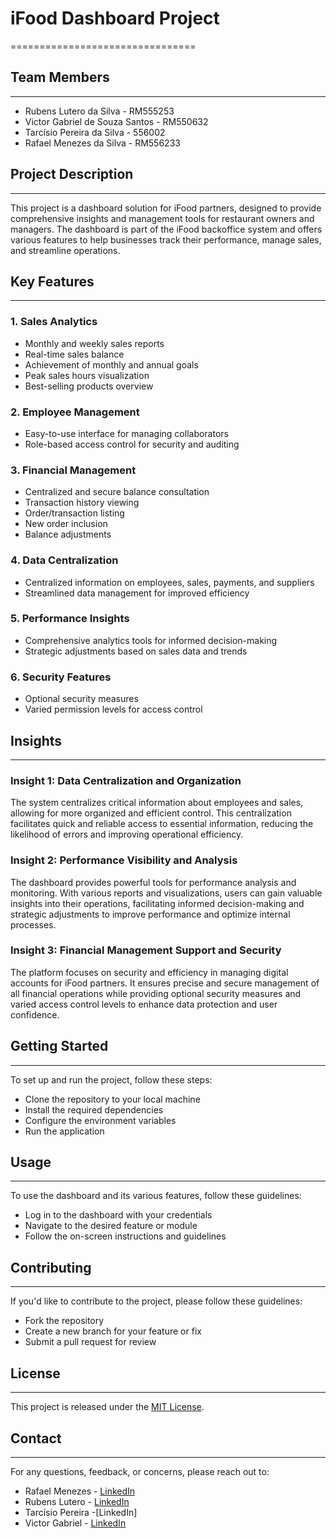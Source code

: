 # iFood Dashboard Project
================================

## Team Members
---------------

* Rubens Lutero da Silva - RM555253
* Victor Gabriel de Souza Santos - RM550632
* Tarcísio Pereira da Silva - 556002
* Rafael Menezes da Silva - RM556233

## Project Description
---------------------

This project is a dashboard solution for iFood partners, designed to provide comprehensive insights and management tools for restaurant owners and managers. The dashboard is part of the iFood backoffice system and offers various features to help businesses track their performance, manage sales, and streamline operations.

## Key Features
--------------

### 1. Sales Analytics

* Monthly and weekly sales reports
* Real-time sales balance
* Achievement of monthly and annual goals
* Peak sales hours visualization
* Best-selling products overview

### 2. Employee Management

* Easy-to-use interface for managing collaborators
* Role-based access control for security and auditing

### 3. Financial Management

* Centralized and secure balance consultation
* Transaction history viewing
* Order/transaction listing
* New order inclusion
* Balance adjustments

### 4. Data Centralization

* Centralized information on employees, sales, payments, and suppliers
* Streamlined data management for improved efficiency

### 5. Performance Insights

* Comprehensive analytics tools for informed decision-making
* Strategic adjustments based on sales data and trends

### 6. Security Features

* Optional security measures
* Varied permission levels for access control

## Insights
------------

### Insight 1: Data Centralization and Organization

The system centralizes critical information about employees and sales, allowing for more organized and efficient control. This centralization facilitates quick and reliable access to essential information, reducing the likelihood of errors and improving operational efficiency.

### Insight 2: Performance Visibility and Analysis

The dashboard provides powerful tools for performance analysis and monitoring. With various reports and visualizations, users can gain valuable insights into their operations, facilitating informed decision-making and strategic adjustments to improve performance and optimize internal processes.

### Insight 3: Financial Management Support and Security

The platform focuses on security and efficiency in managing digital accounts for iFood partners. It ensures precise and secure management of all financial operations while providing optional security measures and varied access control levels to enhance data protection and user confidence.

## Getting Started
---------------

To set up and run the project, follow these steps:

* Clone the repository to your local machine
* Install the required dependencies
* Configure the environment variables
* Run the application

## Usage
-----

To use the dashboard and its various features, follow these guidelines:

* Log in to the dashboard with your credentials
* Navigate to the desired feature or module
* Follow the on-screen instructions and guidelines

## Contributing
------------

If you'd like to contribute to the project, please follow these guidelines:

* Fork the repository
* Create a new branch for your feature or fix
* Submit a pull request for review

## License
-------

This project is released under the [MIT License](https://opensource.org/licenses/MIT).

## Contact
-------

For any questions, feedback, or concerns, please reach out to:

* Rafael Menezes - [LinkedIn](https://www.linkedin.com/in/rafaelmenezessil)
* Rubens Lutero - [LinkedIn](https://www.linkedin.com/in/rubens-lutero)
* Tarcísio Pereira -[LinkedIn]
* Victor Gabriel - [LinkedIn](https://www.linkedin.com/in/victor-gabriel-de-souza-77a030266)
